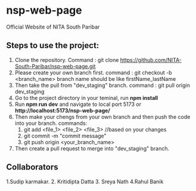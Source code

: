 # nsp-web-page

Official Website of NITA South Paribar

## Steps to use the project:

1. Clone the repository. Command : git clone https://github.com/NITA-South-Paribar/nsp-web-page.git
2. Please create your own branch first. command : git checkout -b <branch_name>
   branch name should be like firstName_lastName
3. Then take the pull from "dev_staging" branch. command : git pull origin dev_staging
4. Go to the project directory in your teminal, run **npm install**
5. Run **npm run dev** and navigate to local port 5173 or **http://localhost:5173/nsp-web-page/**
6. Then make your chengs from your own branch and then push the code into your branch.
   commands:
   1. git add <file_1> <file_2> <file_3> //based on your changes
   2. git commit -m "commit message"
   3. git push origin <your_branch_name>
7. Then create a pull request to merge into "dev_staging" branch.

## Collaborators

1.Sudip karmakar. 2. Kritidipta Datta 3. Sreya Nath 4.Rahul Banik

